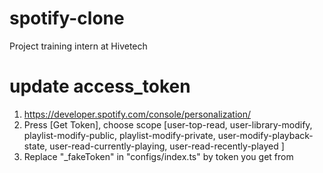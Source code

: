 # spotify-clone
Project training intern at Hivetech
# update access_token
1. https://developer.spotify.com/console/personalization/
2. Press [Get Token], choose scope [user-top-read, user-library-modify, playlist-modify-public, playlist-modify-private, user-modify-playback-state, user-read-currently-playing, user-read-recently-played ]
3. Replace "_fakeToken" in "configs/index.ts" by token you get from 
